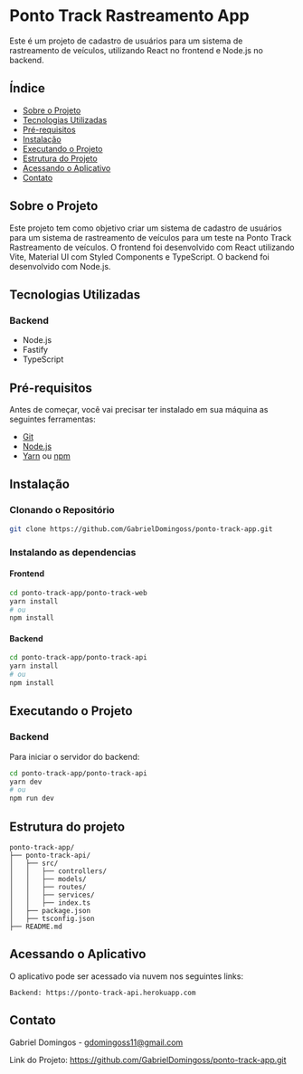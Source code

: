# Ponto Track Rastreamento App


Este é um projeto de cadastro de usuários para um sistema de rastreamento de veículos, utilizando React no frontend e Node.js no backend.


## Índice

- [Sobre o Projeto](#sobre-o-projeto)
- [Tecnologias Utilizadas](#tecnologias-utilizadas)
- [Pré-requisitos](#pré-requisitos)
- [Instalação](#instalação)
- [Executando o Projeto](#executando-o-projeto)
- [Estrutura do Projeto](#estrutura-do-projeto)
- [Acessando o Aplicativo](#acessando-o-aplicativo)
- [Contato](#contato)


## Sobre o Projeto

Este projeto tem como objetivo criar um sistema de cadastro de usuários para um sistema de rastreamento de veículos para um teste na Ponto Track Rastreamento de veículos.
O frontend foi desenvolvido com React utilizando Vite, Material UI com Styled Components e TypeScript. O backend foi desenvolvido com Node.js.

## Tecnologias Utilizadas

### Backend

- Node.js
- Fastify
- TypeScript

## Pré-requisitos

Antes de começar, você vai precisar ter instalado em sua máquina as seguintes ferramentas:

- [Git](https://git-scm.com)
- [Node.js](https://nodejs.org/en/)
- [Yarn](https://classic.yarnpkg.com/en/docs/install) ou [npm](https://www.npmjs.com/get-npm)

## Instalação

### Clonando o Repositório

```bash
git clone https://github.com/GabrielDomingoss/ponto-track-app.git
```

### Instalando as dependencias

#### Frontend 

```bash
cd ponto-track-app/ponto-track-web
yarn install
# ou
npm install
```

#### Backend

```bash
cd ponto-track-app/ponto-track-api
yarn install
# ou
npm install
```

## Executando o Projeto

### Backend

Para iniciar o servidor do backend:

```bash
cd ponto-track-app/ponto-track-api
yarn dev
# ou
npm run dev
```

## Estrutura do projeto

```plaintext
ponto-track-app/
├── ponto-track-api/
│   ├── src/
│   │   ├── controllers/
│   │   ├── models/
│   │   ├── routes/
│   │   ├── services/
│   │   ├── index.ts
│   ├── package.json
│   ├── tsconfig.json
├── README.md
```

## Acessando o Aplicativo

O aplicativo pode ser acessado via nuvem nos seguintes links:

    Backend: https://ponto-track-api.herokuapp.com

## Contato

Gabriel Domingos - gdomingoss11@gmail.com

Link do Projeto: https://github.com/GabrielDomingoss/ponto-track-app.git
